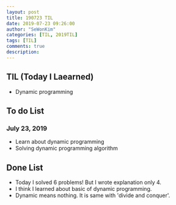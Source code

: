 ```yaml
---
layout: post
title: 190723 TIL
date: 2019-07-23 09:26:00
author: "SeWonKim"
categories: [TIL, 2019TIL]
tags: [TIL]
comments: true
description: 
---
```


## TIL (Today I Laearned)
* Dynamic programming

## To do List 
### July 23, 2019
* Learn about dynamic programming
* Solving dynamic programming algorithm

## Done List
* Today I solved 6 problems! But I wrote explanation only 4.
* I think I learned about basic of dynamic programming.
* Dynamic means nothing. It is same with 'divide and conquer'.
